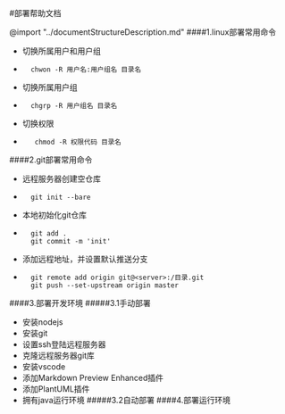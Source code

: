 #部署帮助文档
<!-- 文档结构说明 -->
@import "../documentStructureDescription.md"
####1.linux部署常用命令
- 切换所属用户和用户组
-       chwon -R 用户名:用户组名 目录名
- 切换所属用户组 
-       chgrp -R 用户组名 目录名
- 切换权限 
-        chmod -R 权限代码 目录名
####2.git部署常用命令
- 远程服务器创建空仓库
-       git init --bare
- 本地初始化git仓库
-       git add .
        git commit -m 'init'
- 添加远程地址，并设置默认推送分支
-       git remote add origin git@<server>:/目录.git
        git push --set-upstream origin master
####3.部署开发环境
#####3.1手动部署
- 安装nodejs
- 安装git
- 设置ssh登陆远程服务器
- 克隆远程服务器git库
- 安装vscode
- 添加Markdown Preview Enhanced插件
- 添加PlantUML插件
- 拥有java运行环境
#####3.2自动部署
####4.部署运行环境